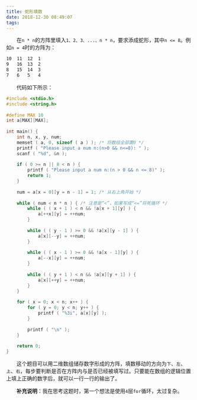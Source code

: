 ```yaml
---
title: 蛇形填数
date: 2018-12-30 08:49:07
tags:
---
```

&emsp;&emsp;在`n * n`的方阵里填入`1、2、3、...、n * n`，要求添成蛇形，其中`n <= 8`。例如`n = 4`时的方阵为：

``` bash
10  11  12  1
9   16  13  2
8   15  14  3
7   6   5   4
```

&emsp;&emsp;代码如下所示：

``` c
#include <stdio.h>
#include <string.h>
​
#define MAX 10
int a[MAX][MAX];
​
int main() {
    int n, x, y, num;
    memset ( a, 0, sizeof ( a ) ); /* 将数组全部置0 */
    printf ( "Please input a num n:(n>0 && n<=8): " );
    scanf ( "%d", &n );
​
    if ( 0 >= n || 8 < n ) {
        printf ( "Please input a num n:(n > 0 && n <= 8)" );
        return 1;
    }
​
    num = a[x = 0][y = n - 1] = 1; /* 从右上角开始 */
​
    while ( num < n * n ) { /* 注意是“<”，如果写成“<=”将死循环 */
        while ( ( x + 1 ) < n && !a[x + 1][y] ) {
            a[++x][y] = ++num;
        }
​
        while ( ( y - 1 ) >= 0 && !a[x][y - 1] ) {
            a[x][--y] = ++num;
        }
​
        while ( ( x - 1 ) >= 0 && !a[x - 1][y] ) {
            a[--x][y] = ++num;
        }
​
        while ( ( y + 1 ) < n && !a[x][y + 1] ) {
            a[x][++y] = ++num;
        }
    }
​
    for ( x = 0; x < n; x++ ) {
        for ( y = 0; y < n; y++ ) {
            printf ( "%3i", a[x][y] );
        }
​
        printf ( "\n" );
    }
​
    return 0;
}
```

&emsp;&emsp;这个题目可以用二维数组储存数字形成的方阵，填数移动的方向为`下`、`左`、`上`、`右`，每步要判断是否在方阵内与是否已经被填写过。只要能在数组的逻辑位置上填上正确的数字后，就可以一行一行的输出了。

&emsp;&emsp;**补充说明**：我在思考这题时，第一个想法是使用`4`层`for`循环，太过复杂。